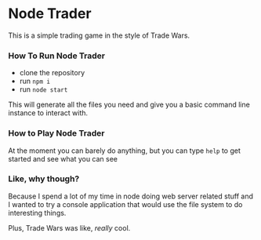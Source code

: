 # Node Trader

This is a simple trading game in the style of Trade Wars.

### How To Run Node Trader

* clone the repository
* run `npm i`
* run `node start`

This will generate all the files you need and give you a basic command line instance to interact with.

### How to Play Node Trader

At the moment you can barely do anything, but you can type `help` to get started and see what you can see

### Like, why though?

Because I spend a lot of my time in node doing web server related stuff and I wanted to try a console application that would use the file system to do interesting things.

Plus, Trade Wars was like, _really_ cool.